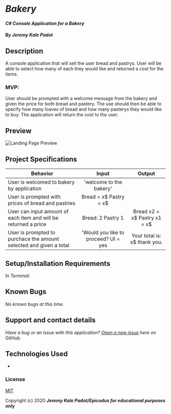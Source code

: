 # _Bakery_

#### _C# Console Application for a Bakery_

#### By _**Jeremy Kale Padot**_

## Description
A console application that will sell the user bread and pastrys. User will be able to select how many of each they would like and returned a cost for the items.

 ###  MVP:
User should be prompted with a welcome message from the bakery and given the price for both bread and pastery. The use should then be able to specify how many loaves of bread and how many pasterys they would like to buy. The application will return the cost to the user. 

## Preview
![Landing Page Preview]()

## Project Specifications

| Behavior | Input | Output |
|---|:---:|:---:|
|User is welcomed to bakery by application|'welcome to the bakery'|
|User is prompted with prices of bread and pastries|Bread = x$ Pastry = x$|
|User can input amount of each item and will be returned a price|Bread: 2 Pastry 1|Bread x2 = x$ Pastry x1 = x$|
|User is prompted to purchace the amount selected and given a total|'Would you like to proceed? UI = yes|Your total is: x$ thank you.|

## Setup/Installation Requirements

_In Terminal:_

<!-- * Navigate to where you want this application to be saved, i.e.:
```cd desktop```
* Clone the file from GitHub with HTTPS
```git clone https://github.com/benjamin-thompdx/kitchen-quest.git```
* Open file in your preferred text editor
* On Mac: ```open -a {your text editor} kitchen-quest```
* On Windows: ```kitchen-quest```
* run:  ```npm install```

_Download Manually:_

* Navigate to https://github.com/benjamin-thompdx/kitchen-quest.
* Click the green "Clone or Download" button.
* Click "Download ZIP".
* Click downloaded file to unzip.
* Open folder called "kitchen-quest".
* Right-click "index.html" and select your preferred browser or text editor.

_Note For Editors:_ 
* Once cloned/downloaded, to run and make changes, in the terminal simply run **$ npm install** to download necessary dependencies
* Run **$ npm run build** to create your dist folder with a bundle.js file
* Obtain API key from https://spoonacular.com/food-api
* Create .env file in the root directory of kitchen-quest
* Add the API keys to .env file (```API_KEY = input your API key here```)
* **IMPORTANT** Add .env file to .gitignore file 
* The API key will now be referenced within the kitchen-service.js file using the following syntax: ```${process.env.API_KEY}```
* Lastly, run **$ npm run start** to run the application -->

## Known Bugs

_No known bugs at this time._

## Support and contact details

_Have a bug or an issue with this application? [Open a new issue](https://github.com/kalepadot/epicodus-CR7-Bakery) here on GitHub._

## Technologies Used

*

### License

[MIT](https://choosealicense.com/licenses/mit/)

Copyright (c) 2020 **_Jeremy Kale Padot/Epicodus for educational purposes only_**